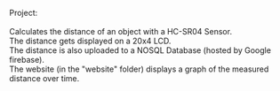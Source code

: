 Project:<br /><br />
Calculates the distance of an object with a HC-SR04 Sensor.<br />
The distance gets displayed on a 20x4 LCD.<br />
The distance is also uploaded to a NOSQL Database (hosted by Google firebase).<br />
The website (in the "website" folder) displays a graph of the measured distance over time.<br />
